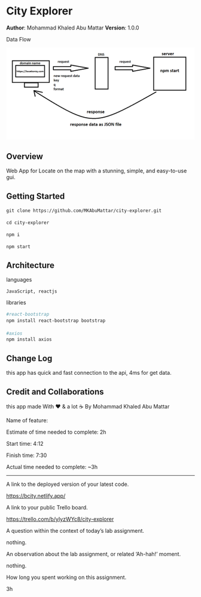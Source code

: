 # City Explorer

**Author**: Mohammad Khaled Abu Mattar
**Version**: 1.0.0

Data Flow

![Data Flow](./public/assets/img/dataflow.png "Data Flow")


## Overview
<!-- Provide a high level overview of what this application is and why you are building it, beyond the fact that it's an assignment for this class. (i.e. What's your problem domain?) -->

Web App for Locate on the map with a stunning, simple, and easy-to-use gui.

## Getting Started
<!-- What are the steps that a user must take in order to build this app on their own machine and get it running? -->

```
git clone https://github.com/MKAbuMattar/city-explorer.git

cd city-explorer

npm i

npm start
```

## Architecture
<!-- Provide a detailed description of the application design. What technologies (languages, libraries, etc) you're using, and any other relevant design information. -->

languages

```
JavaScript, reactjs
```

libraries

```bash
#react-bootstrap
npm install react-bootstrap bootstrap

#axios
npm install axios
```

## Change Log
<!-- Use this area to document the iterative changes made to your application as each feature is successfully implemented. Use time stamps. Here's an example:

01-01-2001 4:59pm - Application now has a fully-functional express server, with a GET route for the location resource. -->

this app has quick and fast connection to the api, 4ms for get data.

## Credit and Collaborations
<!-- Give credit (and a link) to other people or resources that helped you build this application. -->

this app  made With ❤ & a lot ☕ By Mohammad Khaled Abu Mattar

Name of feature: 

Estimate of time needed to complete: 2h

Start time: 4:12

Finish time: 7:30

Actual time needed to complete: ~3h

***

A link to the deployed version of your latest code.

https://bcity.netlify.app/

A link to your public Trello board.  

https://trello.com/b/yIyzWYc8/city-explorer

A question within the context of today’s lab assignment.

nothing.

An observation about the lab assignment, or related ‘Ah-hah!’ moment.

nothing.

How long you spent working on this assignment.

3h